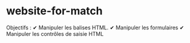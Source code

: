 # website-for-match
Objectifs :  ✔ Manipuler les balises HTML.  ✔ Manipuler les formulaires  ✔ Manipuler les contrôles de saisie HTML 
